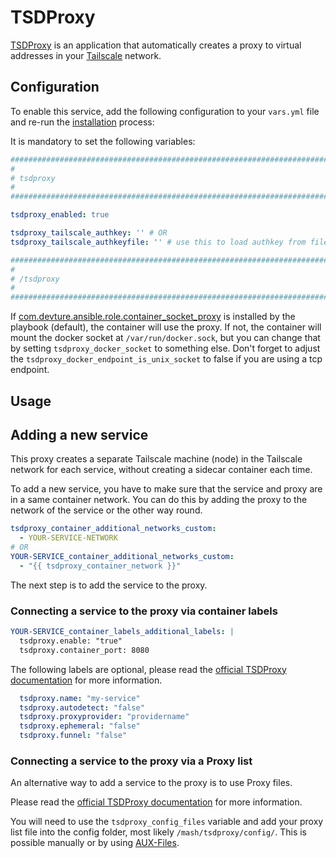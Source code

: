 <!--
SPDX-FileCopyrightText: 2025 MASH project contributors
SPDX-FileCopyrightText: 2025 Slavi Pantaleev

SPDX-License-Identifier: AGPL-3.0-or-later
-->

# TSDProxy

[TSDProxy](https://almeidapaulopt.github.io/tsdproxy/) is an application that automatically creates a proxy to virtual addresses in your [Tailscale](https://tailscale.com/) network.


## Configuration

To enable this service, add the following configuration to your `vars.yml` file and re-run the [installation](../installing.md) process:

It is mandatory to set the following variables:

```yaml
########################################################################
#                                                                      #
# tsdproxy                                                             #
#                                                                      #
########################################################################

tsdproxy_enabled: true

tsdproxy_tailscale_authkey: '' # OR
tsdproxy_tailscale_authkeyfile: '' # use this to load authkey from file. If this is defined, Authkey is ignored

########################################################################
#                                                                      #
# /tsdproxy                                                            #
#                                                                      #
########################################################################
```

If [com.devture.ansible.role.container_socket_proxy](https://github.com/devture/com.devture.ansible.role.container_socket_proxy) is installed by the playbook (default), the container will use the proxy.
If not, the container will mount the docker socket at `/var/run/docker.sock`, but you can change that by setting `tsdproxy_docker_socket` to something else. Don't forget to adjust the `tsdproxy_docker_endpoint_is_unix_socket` to false if you are using a tcp endpoint.

## Usage

## Adding a new service

This proxy creates a separate Tailscale machine (node) in the Tailscale network for each service, without creating a sidecar container each time.

To add a new service, you have to make sure that the service and proxy are in a same container network. You can do this by adding the proxy to the network of the service or the other way round.

```yaml
tsdproxy_container_additional_networks_custom:
  - YOUR-SERVICE-NETWORK
# OR
YOUR-SERVICE_container_additional_networks_custom:
  - "{{ tsdproxy_container_network }}"
```

The next step is to add the service to the proxy.

### Connecting a service to the proxy via container labels

```yaml
YOUR-SERVICE_container_labels_additional_labels: |
  tsdproxy.enable: "true"
  tsdproxy.container_port: 8080
```

The following labels are optional, please read the [official TSDProxy documentation](https://almeidapaulopt.github.io/tsdproxy/docs/docker/) for more information.

```yaml
  tsdproxy.name: "my-service"
  tsdproxy.autodetect: "false"
  tsdproxy.proxyprovider: "providername"
  tsdproxy.ephemeral: "false"
  tsdproxy.funnel: "false"
```

### Connecting a service to the proxy via a Proxy list

An alternative way to add a service to the proxy is to use Proxy files.

Please read the [official TSDProxy documentation](https://almeidapaulopt.github.io/tsdproxy/docs/files/) for more information.

You will need to use the `tsdproxy_config_files` variable and add your proxy list file into the config folder, most likely `/mash/tsdproxy/config/`.
This is possible manually or by using [AUX-Files](auxiliary.md).
